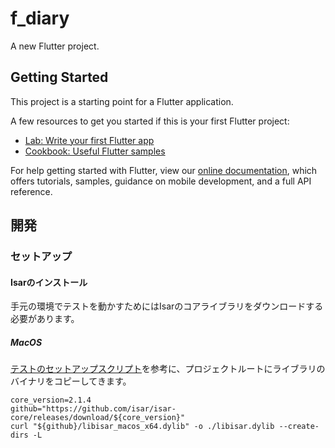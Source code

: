 # f_diary

A new Flutter project.

## Getting Started

This project is a starting point for a Flutter application.

A few resources to get you started if this is your first Flutter project:

- [Lab: Write your first Flutter app](https://flutter.dev/docs/get-started/codelab)
- [Cookbook: Useful Flutter samples](https://flutter.dev/docs/cookbook)

For help getting started with Flutter, view our
[online documentation](https://flutter.dev/docs), which offers tutorials,
samples, guidance on mobile development, and a full API reference.

## 開発
### セットアップ

#### Isarのインストール
手元の環境でテストを動かすためにはIsarのコアライブラリをダウンロードする必要があります。

##### MacOS
[テストのセットアップスクリプト](https://github.com/isar/isar/blob/main/packages/isar_test/tool/setup_tests.sh)を参考に、プロジェクトルートにライブラリのバイナリをコピーしてきます。

```console
core_version=2.1.4
github="https://github.com/isar/isar-core/releases/download/${core_version}"
curl "${github}/libisar_macos_x64.dylib" -o ./libisar.dylib --create-dirs -L
```
